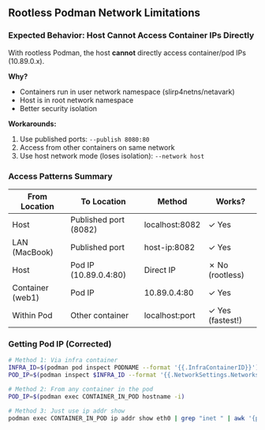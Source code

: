 
## Rootless Podman Network Limitations

### Expected Behavior: Host Cannot Access Container IPs Directly

With rootless Podman, the host **cannot** directly access container/pod IPs (10.89.0.x).

**Why?**
- Containers run in user network namespace (slirp4netns/netavark)
- Host is in root network namespace
- Better security isolation

**Workarounds:**
1. Use published ports: `--publish 8080:80`
2. Access from other containers on same network
3. Use host network mode (loses isolation): `--network host`

### Access Patterns Summary

| From Location | To Location | Method | Works? |
|---------------|-------------|--------|--------|
| Host | Published port (8082) | localhost:8082 | ✓ Yes |
| LAN (MacBook) | Published port | host-ip:8082 | ✓ Yes |
| Host | Pod IP (10.89.0.4:80) | Direct IP | ✗ No (rootless) |
| Container (web1) | Pod IP | 10.89.0.4:80 | ✓ Yes |
| Within Pod | Other container | localhost:port | ✓ Yes (fastest!) |

### Getting Pod IP (Corrected)
```bash
# Method 1: Via infra container
INFRA_ID=$(podman pod inspect PODNAME --format '{{.InfraContainerID}}')
POD_IP=$(podman inspect $INFRA_ID --format '{{.NetworkSettings.Networks.web_services.IPAddress}}')

# Method 2: From any container in the pod
POD_IP=$(podman exec CONTAINER_IN_POD hostname -i)

# Method 3: Just use ip addr show
podman exec CONTAINER_IN_POD ip addr show eth0 | grep "inet " | awk '{print $2}' | cut -d/ -f1
```
